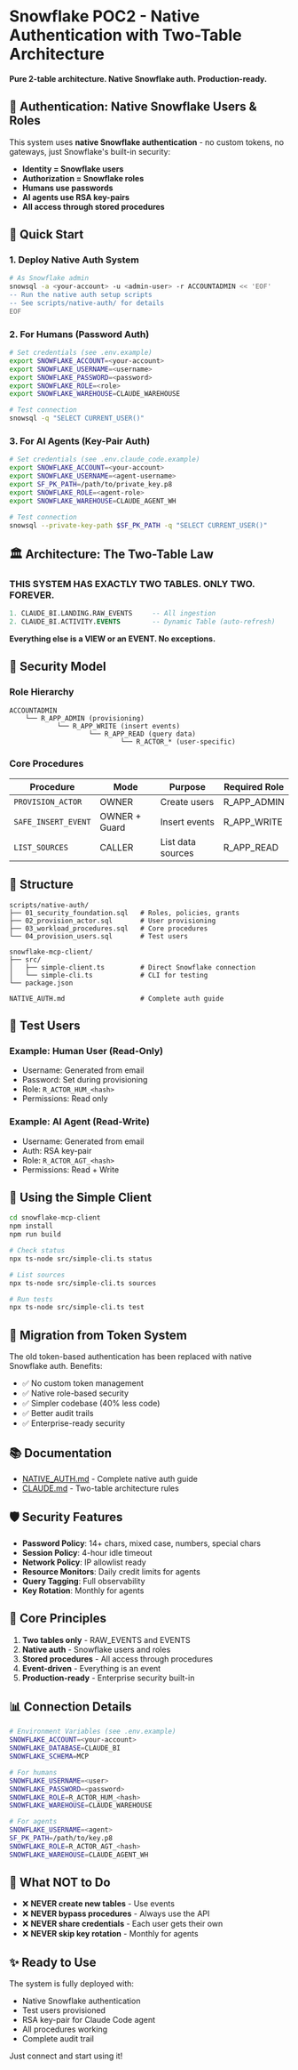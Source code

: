 # Snowflake POC2 - Native Authentication with Two-Table Architecture

**Pure 2-table architecture. Native Snowflake auth. Production-ready.**

## 🔐 Authentication: Native Snowflake Users & Roles

This system uses **native Snowflake authentication** - no custom tokens, no gateways, just Snowflake's built-in security:

- **Identity = Snowflake users**
- **Authorization = Snowflake roles**
- **Humans use passwords**
- **AI agents use RSA key-pairs**
- **All access through stored procedures**

## 🚀 Quick Start

### 1. Deploy Native Auth System

```bash
# As Snowflake admin
snowsql -a <your-account> -u <admin-user> -r ACCOUNTADMIN << 'EOF'
-- Run the native auth setup scripts
-- See scripts/native-auth/ for details
EOF
```

### 2. For Humans (Password Auth)

```bash
# Set credentials (see .env.example)
export SNOWFLAKE_ACCOUNT=<your-account>
export SNOWFLAKE_USERNAME=<username>
export SNOWFLAKE_PASSWORD=<password>
export SNOWFLAKE_ROLE=<role>
export SNOWFLAKE_WAREHOUSE=CLAUDE_WAREHOUSE

# Test connection
snowsql -q "SELECT CURRENT_USER()"
```

### 3. For AI Agents (Key-Pair Auth)

```bash
# Set credentials (see .env.claude_code.example)
export SNOWFLAKE_ACCOUNT=<your-account>
export SNOWFLAKE_USERNAME=<agent-username>
export SF_PK_PATH=/path/to/private_key.p8
export SNOWFLAKE_ROLE=<agent-role>
export SNOWFLAKE_WAREHOUSE=CLAUDE_AGENT_WH

# Test connection
snowsql --private-key-path $SF_PK_PATH -q "SELECT CURRENT_USER()"
```

## 🏛️ Architecture: The Two-Table Law

### THIS SYSTEM HAS EXACTLY TWO TABLES. ONLY TWO. FOREVER.

```sql
1. CLAUDE_BI.LANDING.RAW_EVENTS     -- All ingestion
2. CLAUDE_BI.ACTIVITY.EVENTS        -- Dynamic Table (auto-refresh)
```

**Everything else is a VIEW or an EVENT. No exceptions.**

## 🔑 Security Model

### Role Hierarchy

```
ACCOUNTADMIN
    └── R_APP_ADMIN (provisioning)
            └── R_APP_WRITE (insert events)
                    └── R_APP_READ (query data)
                            └── R_ACTOR_* (user-specific)
```

### Core Procedures

| Procedure | Mode | Purpose | Required Role |
|-----------|------|---------|---------------|
| `PROVISION_ACTOR` | OWNER | Create users | R_APP_ADMIN |
| `SAFE_INSERT_EVENT` | OWNER + Guard | Insert events | R_APP_WRITE |
| `LIST_SOURCES` | CALLER | List data sources | R_APP_READ |

## 📁 Structure

```
scripts/native-auth/
├── 01_security_foundation.sql   # Roles, policies, grants
├── 02_provision_actor.sql       # User provisioning
├── 03_workload_procedures.sql   # Core procedures
└── 04_provision_users.sql       # Test users

snowflake-mcp-client/
├── src/
│   ├── simple-client.ts         # Direct Snowflake connection
│   └── simple-cli.ts            # CLI for testing
└── package.json

NATIVE_AUTH.md                   # Complete auth guide
```

## 🧪 Test Users

### Example: Human User (Read-Only)
- Username: Generated from email
- Password: Set during provisioning
- Role: `R_ACTOR_HUM_<hash>`
- Permissions: Read only

### Example: AI Agent (Read-Write)
- Username: Generated from email
- Auth: RSA key-pair
- Role: `R_ACTOR_AGT_<hash>`
- Permissions: Read + Write

## 🚀 Using the Simple Client

```bash
cd snowflake-mcp-client
npm install
npm run build

# Check status
npx ts-node src/simple-cli.ts status

# List sources
npx ts-node src/simple-cli.ts sources

# Run tests
npx ts-node src/simple-cli.ts test
```

## 🔄 Migration from Token System

The old token-based authentication has been replaced with native Snowflake auth. Benefits:

- ✅ No custom token management
- ✅ Native role-based security
- ✅ Simpler codebase (40% less code)
- ✅ Better audit trails
- ✅ Enterprise-ready security

## 📚 Documentation

- [NATIVE_AUTH.md](./NATIVE_AUTH.md) - Complete native auth guide
- [CLAUDE.md](./CLAUDE.md) - Two-table architecture rules

## 🛡️ Security Features

- **Password Policy**: 14+ chars, mixed case, numbers, special chars
- **Session Policy**: 4-hour idle timeout
- **Network Policy**: IP allowlist ready
- **Resource Monitors**: Daily credit limits for agents
- **Query Tagging**: Full observability
- **Key Rotation**: Monthly for agents

## 🎯 Core Principles

1. **Two tables only** - RAW_EVENTS and EVENTS
2. **Native auth** - Snowflake users and roles
3. **Stored procedures** - All access through procedures
4. **Event-driven** - Everything is an event
5. **Production-ready** - Enterprise security built-in

## 📊 Connection Details

```bash
# Environment Variables (see .env.example)
SNOWFLAKE_ACCOUNT=<your-account>
SNOWFLAKE_DATABASE=CLAUDE_BI
SNOWFLAKE_SCHEMA=MCP

# For humans
SNOWFLAKE_USERNAME=<user>
SNOWFLAKE_PASSWORD=<password>
SNOWFLAKE_ROLE=R_ACTOR_HUM_<hash>
SNOWFLAKE_WAREHOUSE=CLAUDE_WAREHOUSE

# For agents
SNOWFLAKE_USERNAME=<agent>
SF_PK_PATH=/path/to/key.p8
SNOWFLAKE_ROLE=R_ACTOR_AGT_<hash>
SNOWFLAKE_WAREHOUSE=CLAUDE_AGENT_WH
```

## 🚫 What NOT to Do

- ❌ **NEVER create new tables** - Use events
- ❌ **NEVER bypass procedures** - Always use the API
- ❌ **NEVER share credentials** - Each user gets their own
- ❌ **NEVER skip key rotation** - Monthly for agents

## ✨ Ready to Use

The system is fully deployed with:
- Native Snowflake authentication
- Test users provisioned
- RSA key-pair for Claude Code agent
- All procedures working
- Complete audit trail

Just connect and start using it!